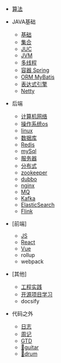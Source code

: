 * [算法](/algo/)

* JAVA基础
  * [基础](/java/)
  * [集合](/java/Collection)
  * [JUC](/java/juc)
  * [JVM](/java/jvm)
  * [多线程](/java/thread)
  * [容器 Spring](/Spring/)
  * [ORM MyBatis](/mybatis/)
  * [表达式引擎](/express/)
  * [Netty](/netty/)

* 后端 
  * [计算机网络](/network/)
  * [操作系统os](/os/)
  * [linux](/linux/)
  * [数据库](/database/)
  * [Redis](/Redis/)
  * [mySql](/mySql/)
  * [服务器](/server/)
  * [分布式](/distribute/)
  * [zookeeper](/zookeeper/)
  * [dubbo](/dubbo/)
  * [nginx](/nginx/)
  * [MQ](/mq/)
  * [Kafka](/kafka/)
  * [ElasticSearch](/es/)
  * [Flink](/flink/)
    
* [前端]
	* [JS](/js/) 
    * [React](/react/) 
    * [Vue](/vue/)
    * rollup
    * webpack

* [其他]
    * [工程实践](/product/)
    * [开源项目学习](/opensouce/) 
    * docsify

* 代码之外
  * [日志](/dailyLog/)
  * [周记](/weeklyLog/)
  * [GTD](/gtd/)
  * [🎸guitar](/guitar/)
  * [🥁drum](/drum/)
